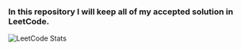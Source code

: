 ### In this repository I will keep all of my accepted solution in LeetCode. 

![LeetCode Stats](https://leetcard.jacoblin.cool/maruf-islam-Leet?theme=forest&font=Noto%20Sans%20Bengali)